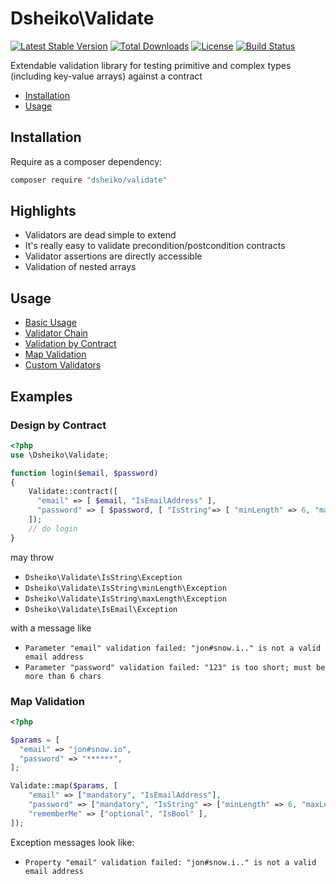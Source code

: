 # Dsheiko\Validate

[![Latest Stable Version](https://poser.pugx.org/dsheiko/validate/v/stable)](https://packagist.org/packages/dsheiko/validate)
[![Total Downloads](https://poser.pugx.org/dsheiko/validate/downloads)](https://packagist.org/packages/dsheiko/validate)
[![License](https://poser.pugx.org/dsheiko/validate/license)](https://packagist.org/packages/dsheiko/validate)
[![Build Status](https://travis-ci.org/dsheiko/validate.png)](https://travis-ci.org/dsheiko/validate)

Extendable validation library for testing primitive and complex types (including key-value arrays) against a contract

* [Installation](#installation)
* [Usage](#usage)

## Installation

Require as a composer dependency:

``` bash
composer require "dsheiko/validate"
```

## Highlights
- Validators are dead simple to extend
- It's really easy to validate precondition/postcondition contracts
- Validator assertions are directly accessible
- Validation of nested arrays


## Usage

- [Basic Usage](./wiki/basic-usage.md)
- [Validator Chain](./wiki/validator-chain.md)
- [Validation by Contract](./wiki/validation-by-contract.md)
- [Map Validation](./wiki/map-validation.md)
- [Custom Validators](./wiki/validator-interface.md)

## Examples


### Design by Contract
```php
<?php
use \Dsheiko\Validate;

function login($email, $password)
{
    Validate::contract([
      "email" => [ $email, "IsEmailAddress" ],
      "password" => [ $password, [ "IsString"=> [ "minLength" => 6, "maxLength" => 32, "notEmpty" => true ] ] ],
    ]);
    // do login
}
```

may throw

- `Dsheiko\Validate\IsString\Exception`
- `Dsheiko\Validate\IsString\minLength\Exception`
- `Dsheiko\Validate\IsString\maxLength\Exception`
- `Dsheiko\Validate\IsEmail\Exception`

with a message like

- `Parameter "email" validation failed: "jon#snow.i.." is not a valid email address`
- `Parameter "password" validation failed: "123" is too short; must be more than 6 chars`

### Map Validation
```php
<?php

$params = [
  "email" => "jon#snow.io",
  "password" => "******",
];

Validate::map($params, [
    "email" => ["mandatory", "IsEmailAddress"],
    "password" => ["mandatory", "IsString" => ["minLength" => 6, "maxLength" => 128]],
    "rememberMe" => ["optional", "IsBool" ],
]);

```

Exception messages look like:

- `Property "email" validation failed: "jon#snow.i.." is not a valid email address`
